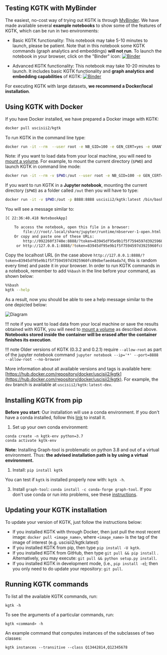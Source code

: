 ## Testing KGTK with MyBinder
The easiest, no-cost way of trying out KGTK is through [MyBinder](https://mybinder.org/). We have made available several **example notebooks** to show some of the features of KGTK, which can be run in two environments: 

* Basic KGTK functionality: This notebook may take 5-10 minutes to launch, please be patient. Note that in this notebook some KGTK commands (graph analytics and embeddings) **will not run**. To launch the notebook in your browser, click on the "Binder" icon: [![Binder](https://mybinder.org/badge_logo.svg)](https://mybinder.org/v2/gh/usc-isi-i2/kgtk/master?filepath=examples%2FExample5%20-%20AIDA%20AIF.ipynb)

* Advanced KGTK functionality: This notebook may take 10-20 minutes to launch. It includes basic KGTK functionality and **graph analytics and embedding capabilities** of KGTK:  [![Binder](https://mybinder.org/badge_logo.svg)](https://mybinder.org/v2/gh/dgarijo/kgtk/dev?filepath=%2Fkgtk%2Fexamples%2FCSKG%20Use%20Case.ipynb)

For executing KGTK with large datasets, **we recommend a Docker/local installation**.

## Using KGTK with Docker

If you have Docker installed, we have prepared a Docker image with KGTK:

```bash
docker pull uscisii2/kgtk
```

To run KGTK in the command line type:

```bash
docker run -it --rm  --user root -e NB_GID=100 -e GEN_CERT=yes -e GRANT_SUDO=yes uscisii2/kgtk:latest /bin/bash
```

Note: if you want to load data from your local machine, you will need to [mount a volume](https://docs.docker.com/storage/volumes/).
For example, to mount the current directory (`$PWD`) and launch KGTK in command line mode:

```bash
docker run -it --rm -v $PWD:/out --user root -e NB_GID=100 -e GEN_CERT=yes -e GRANT_SUDO=yes uscisii2/kgtk:latest /bin/bash
```

If you want to run KGTK in a **Jupyter notebook**, mounting the current directory (`$PWD`) as a folder called `/out` then you will have to type:

```bash
docker run -it -v $PWD:/out -p 8888:8888 uscisii2/kgtk:latest /bin/bash -c "jupyter notebook --ip='*' --port=8888 --no-browser"
```

You will see a message similar to:

```bash
[C 22:36:40.418 NotebookApp]

    To access the notebook, open this file in a browser:
        file:///root/.local/share/jupyter/runtime/nbserver-1-open.html
    Or copy and paste one of these URLs:
        http://092260f3740e:8888/?token=83945df95e9b1f5f7594597d3925960fc89dbefaed4ada7d
     or http://127.0.0.1:8888/?token=83945df95e9b1f5f7594597d3925960fc89dbefaed4ada7d
```

Copy the localhost URL (in the case above `http://127.0.0.1:8888/?token=83945df95e9b1f5f7594597d3925960fc89dbefaed4ada7d`, this is random every time) and paste it in your browser. In order to run KGTK commands in a notebook, remember to add `%%bash` in the line before your command, as shown below:

```bash
%%bash
kgtk --help
```

As a result, now you should be able to see a help message similar to the one depicted below:

![Diagram](images/nb.png)

!!! note
    if you want to load data from your local machine or save the results obtained with KGTK, you will need to [mount a volume](https://docs.docker.com/storage/volumes/) as described above. **Notebooks stored inside the container will be erased after the container finishes its execution**.

!!! note
    Older versions of KGTK (0.3.2 and 0.2.1) require `--allow-root` as part of the jupyter notebook command `jupyter notebook --ip='*' --port=8888 --allow-root --no-browser`

More information about all available versions and tags is available here: [https://hub.docker.com/repository/docker/uscisii2/kgtk](https://hub.docker.com/repository/docker/uscisii2/kgtk). For example, the `dev` branch is available at `uscisii2/kgtk:latest-dev`.

## Installing KGTK from pip

**Before you start**:  Our installation will use a conda environment. If you don't have a conda installed, follow this [link](https://docs.conda.io/projects/conda/en/latest/user-guide/install/) to install it.

1. Set up your own conda environment:
```
conda create -n kgtk-env python=3.7
conda activate kgtk-env
```
 **Note:** Installing Graph-tool is problematic on python 3.8 and out of a virtual environment. Thus: **the advised installation path is by using a virtual environment.**

1. Install: `pip install kgtk`

You can test if `kgtk` is installed properly now with: `kgtk -h`.

3. Install `graph-tool`: `conda install -c conda-forge graph-tool`. If you don't use conda or run into problems, see these [instructions](https://git.skewed.de/count0/graph-tool/-/wikis/installation-instructions). 

## Updating your KGTK installation
To update your version of KGTK, just follow the instructions below:

- If you installed KGTK with through Docker, then just pull the most recent image: `docker pull <image_name>`, where `<image_name>` is the tag of the image of interest (e.g. uscisii2/kgtk:latest)
- If you installed KGTK from pip, then type `pip install -U kgtk`.
- If you installed KGTK from GitHub, then type `git pull && pip install` . Alternatively, you may execute:  `git pull && python setup.py install`. 
- If you installed KGTK in development mode, (i.e., `pip install -e`); then you only need to do update your repository: `git pull`.


## Running KGTK commands

To list all the available KGTK commands, run:

```
kgtk -h
```

To see the arguments of a particular commands, run:

```
kgtk <command> -h
```

An example command that computes instances of the subclasses of two classes:

```
kgtk instances --transitive --class Q13442814,Q12345678
```
